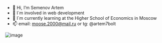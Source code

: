 - 👋 Hi, I’m Semenov Artem
- 👀 I`m involved in web development
- 🌱 I`m currently learning at the Higher School of Economics in Moscow
- 📫 email: moose.2000@mail.ru or tg: @artem7bolt
      
![image](https://user-images.githubusercontent.com/72558042/168480852-8eb4507d-782f-44e6-9253-f9baebb98965.png)

